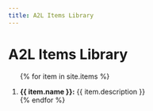 ```yaml
---
title: A2L Items Library
---
```


# A2L Items Library

<ol>

{% for item in site.items %}
  <li class="items_list"><strong>{{ item.name }}:</strong> {{ item.description }}</li>
{% endfor %}

</ol>
